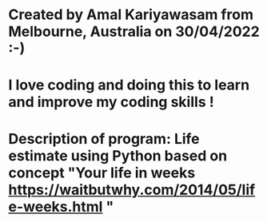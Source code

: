 # Created by Amal Kariyawasam from Melbourne, Australia on 30/04/2022 :-)
# I love coding and doing this to learn and improve my coding skills !
# Description of program: Life estimate using Python based on concept "Your life in weeks https://waitbutwhy.com/2014/05/life-weeks.html "